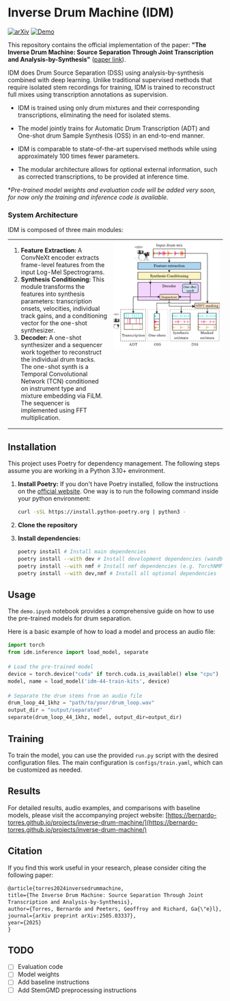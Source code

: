 # Inverse Drum Machine (IDM)

[![arXiv](https://img.shields.io/badge/arXiv-2505.03337-b31b1b.svg)](https://arxiv.org/abs/2505.03337)
[![Demo](https://img.shields.io/badge/Project-Website-blue)](https://bernardo-torres.github.io/projects/inverse-drum-machine/)

This repository contains the official implementation of the paper: **"The Inverse Drum Machine: Source Separation Through Joint Transcription and Analysis-by-Synthesis"** ([paper link](https://arxiv.org/abs/2505.03337)).

IDM does Drum Source Separation (DSS) using analysis-by-synthesis combined with deep learning. Unlike traditional supervised methods that require isolated stem recordings for training, IDM is trained to reconstruct full mixes using transcription annotations as supervision.

- IDM is trained using only drum mixtures and their corresponding transcriptions, eliminating the need for isolated stems.

- The model jointly trains for Automatic Drum Transcription (ADT) and One-shot drum Sample Synthesis (OSS) in an end-to-end manner.

- IDM is comparable to state-of-the-art supervised methods while using approximately 100 times fewer parameters.

- The modular architecture allows for optional external information, such as corrected transcriptions, to be provided at inference time.

<!-- add a small note in italic here-->

\*_Pre-trained model weights and evaluation code will be added very soon, for now only the training and inference code is available._

### System Architecture

IDM is composed of three main modules:

<table border="0" cellspacing="0" cellpadding="10">
<tr>
<td valign="top">
<ol>
<li><strong>Feature Extraction:</strong> A ConvNeXt encoder extracts frame-level features from the input Log-Mel Spectrograms.</li>
<li><strong>Synthesis Conditioning:</strong> This module transforms the features into synthesis parameters: transcription onsets, velocities, individual track gains, and a conditioning vector for the one-shot synthesizer.</li>
<li><strong>Decoder:</strong> A one-shot synthesizer and a sequencer work together to reconstruct the individual drum tracks. The one-shot synth is a Temporal Convolutional Network (TCN) conditioned on instrument type and mixture embedding via FiLM. The sequencer is implemented using FFT multiplication.</li>
</ol>
</td>
<td valign="top" width="250">
<img src="demo/overview.png" alt="IDM Architecture" width="250"/>
</td>
</tr>
</table>

## Installation

This project uses Poetry for dependency management. The following steps assume you are working in a Python 3.10+ environment.

1.  **Install Poetry:** If you don't have Poetry installed, follow the instructions on the [official website](https://python-poetry.org/docs/). One way is to run the following command inside your python environment:

    ```bash
    curl -sSL https://install.python-poetry.org | python3 -
    ```

2.  **Clone the repository**

3.  **Install dependencies:**
    ```bash
    poetry install # Install main dependencies
    poetry install --with dev # Install development dependencies (wandb, jupyter, etc.)
    poetry install --with nmf # Install nmf dependencies (e.g. TorchNMF)
    poetry install --with dev,nmf # Install all optional dependencies
    ```

## Usage

The `demo.ipynb` notebook provides a comprehensive guide on how to use the pre-trained models for drum separation.

Here is a basic example of how to load a model and process an audio file:

```python
import torch
from idm.inference import load_model, separate

# Load the pre-trained model
device = torch.device("cuda" if torch.cuda.is_available() else "cpu")
model, name = load_model('idm-44-train-kits', device)

# Separate the drum stems from an audio file
drum_loop_44_1khz = "path/to/your/drum_loop.wav"
output_dir = "output/separated"
separate(drum_loop_44_1khz, model, output_dir=output_dir)
```

## Training

To train the model, you can use the provided `run.py` script with the desired configuration files. The main configuration is `configs/train.yaml`, which can be customized as needed.

## Results

For detailed results, audio examples, and comparisons with baseline models, please visit the accompanying project website: [https://bernardo-torres.github.io/projects/inverse-drum-machine/](https://bernardo-torres.github.io/projects/inverse-drum-machine/)

## Citation

If you find this work useful in your research, please consider citing the following paper:

```
@article{torres2024inversedrummachine,
title={The Inverse Drum Machine: Source Separation Through Joint Transcription and Analysis-by-Synthesis},
author={Torres, Bernardo and Peeters, Geoffroy and Richard, Ga{\"e}l},
journal={arXiv preprint arXiv:2505.03337},
year={2025}
}
```

## TODO

- [ ] Evaluation code
- [ ] Model weights
- [ ] Add baseline instructions
- [ ] Add StemGMD preprocessing instructions

<!-- - Baselines:

Larsnet: put pretrained models in folder larsnet/pretrained_models. exampel path project_root/larsnet/pretrained_models/hihat/pretrained_hihat_unet.pth
or change the path in configs/baselines/larsnet/config.yaml (under inference_models) -->

